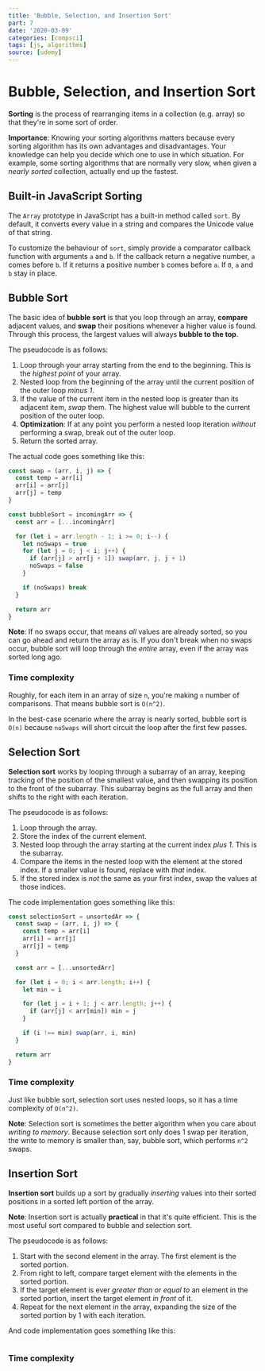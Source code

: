 ```yaml
---
title: 'Bubble, Selection, and Insertion Sort'
part: 7
date: '2020-03-09'
categories: [compsci]
tags: [js, algorithms]
source: [udemy]
---
```


# Bubble, Selection, and Insertion Sort

**Sorting** is the process of rearranging items in a collection (e.g. array) so that they're in some sort of order.

**Importance**: Knowing your sorting algorithms matters because every sorting algorithm has its own advantages and disadvantages. Your knowledge can help you decide which one to use in which situation. For example, some sorting algorithms that are normally very slow, when given a *nearly sorted* collection, actually end up the fastest.

## Built-in JavaScript Sorting

The `Array` prototype in JavaScript has a built-in method called `sort`. By default, it converts every value in a string and compares the Unicode value of that string.

To customize the behaviour of `sort`, simply provide a comparator callback function with arguments `a` and `b`. If the callback return a negative number, `a` comes before `b`. If it returns a positive number `b` comes before `a`. If `0`, `a` and `b` stay in place.

## Bubble Sort

The basic idea of **bubble sort** is that you loop through an array, **compare** adjacent values, and **swap** their positions whenever a higher value is found. Through this process, the largest values will always **bubble to the top**.

The pseudocode is as follows:

1. Loop through your array starting from the end to the beginning. This is the *highest point* of your array.
2. Nested loop from the beginning of the array until the current position of the outer loop *minus 1*.
3. If the value of the current item in the nested loop is greater than its adjacent item, *swap* them. The highest value will bubble to the current position of the outer loop.
4. **Optimization**: If at any point you perform a nested loop iteration *without* performing a swap, break out of the outer loop.
5. Return the sorted array.

The actual code goes something like this:

```js
const swap = (arr, i, j) => {
  const temp = arr[i]
  arr[i] = arr[j]
  arr[j] = temp
}

const bubbleSort = incomingArr => {
  const arr = [...incomingArr]

  for (let i = arr.length - 1; i >= 0; i--) {
    let noSwaps = true
    for (let j = 0; j < i; j++) {
      if (arr[j] > arr[j + 1]) swap(arr, j, j + 1)
      noSwaps = false
    }

    if (noSwaps) break
  }

  return arr
}
```

**Note**: If no swaps occur, that means *all* values are already sorted, so you can go ahead and return the array as is. If you don't break when no swaps occur, bubble sort will loop through the *entire* array, even if the array was sorted long ago.

### Time complexity

Roughly, for each item in an array of size `n`, you're making `n` number of comparisons. That means bubble sort is `O(n^2)`.

In the best-case scenario where the array is nearly sorted, bubble sort is `O(n)` because `noSwaps` will short circuit the loop after the first few passes.

## Selection Sort

**Selection sort** works by looping through a subarray of an array, keeping tracking of the position of the smallest value, and then swapping its position to the front of the subarray. This subarray begins as the full array and then shifts to the right with each iteration.

The pseudocode is as follows:

1. Loop through the array.
2. Store the index of the current element.
3. Nested loop through the array starting at the current index *plus 1*. This is the subarray.
4. Compare the items in the nested loop with the element at the stored index. If a smaller value is found, replace with *that* index.
5. If the stored index is *not* the same as your first index, swap the values at those indices.

The code implementation goes something like this:

```js
const selectionSort = unsortedAr => {
  const swap = (arr, i, j) => {
    const temp = arr[i]
    arr[i] = arr[j]
    arr[j] = temp
  }

  const arr = [...unsortedArr]

  for (let i = 0; i < arr.length; i++) {
    let min = i

    for (let j = i + 1; j < arr.length; j++) {
      if (arr[j] < arr[min]) min = j
    }

    if (i !== min) swap(arr, i, min)
  }

  return arr
}
```

### Time complexity

Just like bubble sort, selection sort uses nested loops, so it has a time complexity of `O(n^2)`.

**Note**: Selection sort is sometimes the better algorithm when you care about *writing to memory*. Because selection sort only does 1 swap per iteration, the write to memory is smaller than, say, bubble sort, which performs `n^2` swaps.

## Insertion Sort

**Insertion sort** builds up a sort by gradually *inserting* values into their sorted positions in a sorted left portion of the array.

**Note**: Insertion sort is actually **practical** in that it's quite efficient. This is the most useful sort compared to bubble and selection sort.

The pseudocode is as follows:

1. Start with the second element in the array. The first element is the sorted portion.
2. From right to left, compare target element with the elements in the sorted portion.
3. If the target element is ever *greater than or equal to* an element in the sorted portion, insert the target element *in front* of it.
4. Repeat for the next element in the array, expanding the size of the sorted portion by 1 with each iteration.

And code implementation goes something like this:

```js
```

### Time complexity